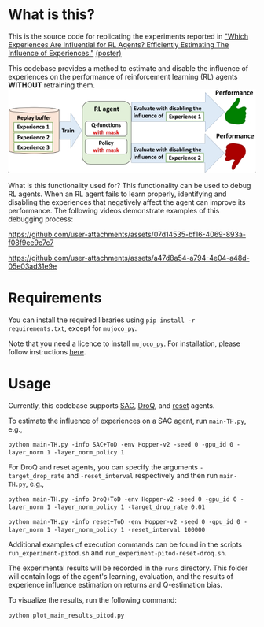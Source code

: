

# What is this?

This is the source code for replicating the experiments reported in ["Which Experiences Are Influential for RL Agents? Efficiently Estimating The Influence of Experiences."](https://openreview.net/forum?id=pUvF97zAu9) [(poster)](https://drive.google.com/file/d/1EpZbWdECgLigpdKC6xWGFllVwLnd41to/view?usp=sharing)

This codebase provides a method to estimate and disable the influence of experiences on the performance of reinforcement learning (RL) agents **WITHOUT** retraining them. 
![Outline](figure_readme/pitod_outline.jpg)


What is this functionality used for? This functionality can be used to debug RL agents. 
When an RL agent fails to learn properly, identifying and disabling the experiences that negatively affect the agent can improve its performance. 
The following videos demonstrate examples of this debugging process: 

https://github.com/user-attachments/assets/07d14535-bf16-4069-893a-f08f9ee9c7c7

https://github.com/user-attachments/assets/a47d8a54-a794-4e04-a48d-05e03ad31e9e


# Requirements
You can install the required libraries using `pip install -r requirements.txt`, except for `mujoco_py`. 

Note that you need a licence to install `mujoco_py`. For installation, please follow instructions [here](https://github.com/openai/mujoco-py).


# Usage
Currently, this codebase supports [SAC](https://proceedings.mlr.press/v80/haarnoja18b.html), [DroQ](https://openreview.net/forum?id=xCVJMsPv3RT), and [reset](https://proceedings.mlr.press/v162/nikishin22a) agents.

To estimate the influence of experiences on a SAC agent, run `main-TH.py`, e.g., 
```
python main-TH.py -info SAC+ToD -env Hopper-v2 -seed 0 -gpu_id 0 -layer_norm 1 -layer_norm_policy 1
```

For DroQ and reset agents, you can specify the arguments `-target_drop_rate` and `-reset_interval` respectively and then run `main-TH.py`, e.g., 
```
python main-TH.py -info DroQ+ToD -env Hopper-v2 -seed 0 -gpu_id 0 -layer_norm 1 -layer_norm_policy 1 -target_drop_rate 0.01
```
```
python main-TH.py -info reset+ToD -env Hopper-v2 -seed 0 -gpu_id 0 -layer_norm 1 -layer_norm_policy 1 -reset_interval 100000
```
Additional examples of execution commands can be found in the scripts `run_experiment-pitod.sh` and `run_experiment-pitod-reset-droq.sh`.

The experimental results will be recorded in the `runs` directory. This folder will contain logs of the agent's learning, evaluation, and the results of experience influence estimation on returns and Q-estimation bias. 

To visualize the results, run the following command:
```
python plot_main_results_pitod.py
```

